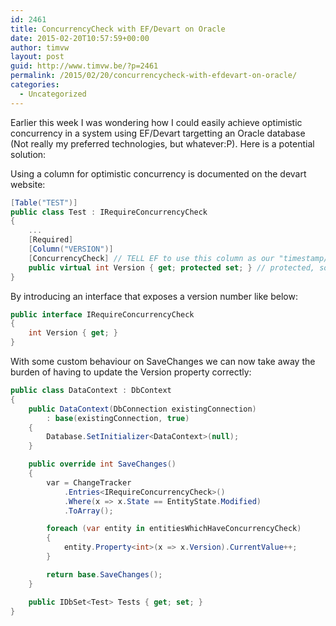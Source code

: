```yaml
---
id: 2461
title: ConcurrencyCheck with EF/Devart on Oracle
date: 2015-02-20T10:57:59+00:00
author: timvw
layout: post
guid: http://www.timvw.be/?p=2461
permalink: /2015/02/20/concurrencycheck-with-efdevart-on-oracle/
categories:
  - Uncategorized
---
```

Earlier this week I was wondering how I could easily achieve optimistic concurrency in a system using EF/Devart targetting an Oracle database (Not really my preferred technologies, but whatever:P). Here is a potential solution:

Using a column for optimistic concurrency is documented on the devart website:

```csharp
[Table("TEST")]
public class Test : IRequireConcurrencyCheck  
{
	...
	[Required]
	[Column("VERSION")]
	[ConcurrencyCheck] // TELL EF to use this column as our "timestamp/logical version"
	public virtual int Version { get; protected set; } // protected, so users of this type can not touch this (easily)
}
```

By introducing an interface that exposes a version number like below:

```csharp
public interface IRequireConcurrencyCheck
{
	int Version { get; } 
}
```

With some custom behaviour on SaveChanges we can now take away the burden of having to update the Version property correctly:

```csharp 
public class DataContext : DbContext
{
	public DataContext(DbConnection existingConnection)  
		: base(existingConnection, true)    
	{ 
		Database.SetInitializer<DataContext>(null);
	}

	public override int SaveChanges()
	{
		var = ChangeTracker        
			.Entries<IRequireConcurrencyCheck>()
			.Where(x => x.State == EntityState.Modified)	
			.ToArray();

		foreach (var entity in entitiesWhichHaveConcurrencyCheck)
		{
			entity.Property<int>(x => x.Version).CurrentValue++;  
		}

		return base.SaveChanges();
	}

	public IDbSet<Test> Tests { get; set; }
}
```